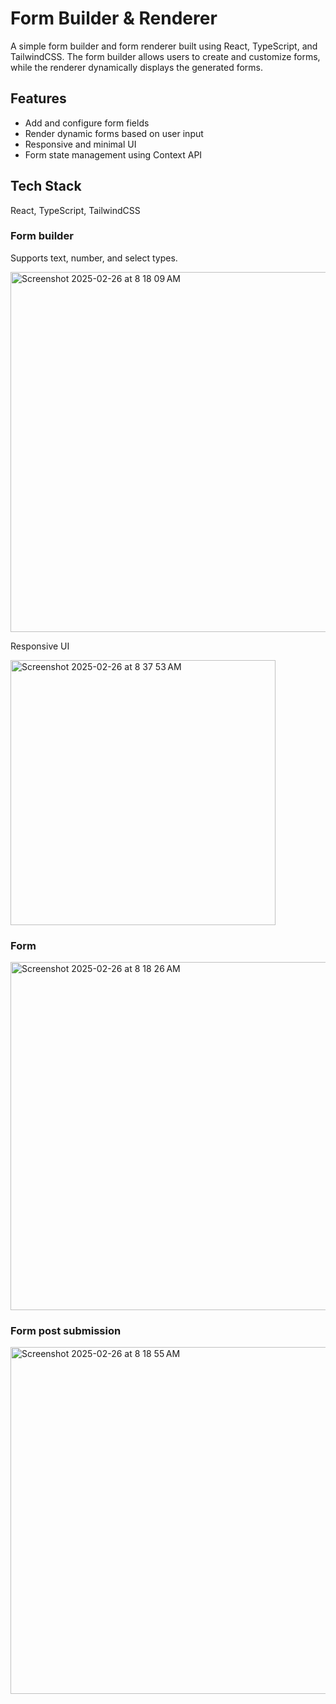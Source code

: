 # Form Builder & Renderer

A simple form builder and form renderer built using React, TypeScript, and TailwindCSS. The form builder allows users to create and customize forms, while the renderer dynamically displays the generated forms.

## Features

- Add and configure form fields
- Render dynamic forms based on user input
- Responsive and minimal UI
- Form state management using Context API


##  Tech Stack

React, TypeScript, TailwindCSS

### Form builder
<p>Supports text, number, and select types.</p>
<img width="576" alt="Screenshot 2025-02-26 at 8 18 09 AM" src="https://github.com/user-attachments/assets/de576ee5-d114-44ce-ab53-eb2c2dc49860" />

<p>Responsive UI</p>
<img width="424" alt="Screenshot 2025-02-26 at 8 37 53 AM" src="https://github.com/user-attachments/assets/9a6ec538-3195-4f2c-950d-691de7a2212a" />



### Form 
<img width="557" alt="Screenshot 2025-02-26 at 8 18 26 AM" src="https://github.com/user-attachments/assets/145d8aea-ddaf-4afc-b950-1c605c33818c" />

### Form post submission
<img width="555" alt="Screenshot 2025-02-26 at 8 18 55 AM" src="https://github.com/user-attachments/assets/4d5a2065-8854-41ab-bc48-b27c4e647508" />
